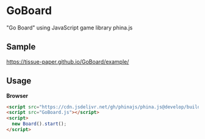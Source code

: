 # GoBoard
"Go Board" using JavaScript game library phina.js


## Sample
https://tissue-paper.github.io/GoBoard/example/

## Usage
**Browser**
```html
<script src="https://cdn.jsdelivr.net/gh/phinajs/phina.js@develop/build/phina.js"></script>
<script src="GoBoard.js"></script>
<script>
  new Board().start();
</script>
```
